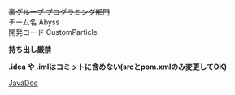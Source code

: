 ~~裏グループ プログラミング部門~~  
チーム名 Abyss   
開発コード CustomParticle  

**持ち出し厳禁** 

**.idea や .imlはコミットに含めない(srcとpom.xmlのみ変更してOK)** 

[JavaDoc](https://team-abyss.github.io/CustomParticle/) 
